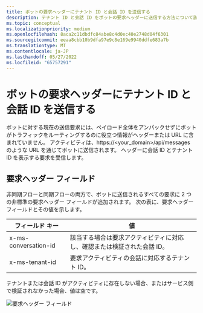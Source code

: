 ```yaml
---
title: ボットの要求ヘッダーにテナント ID と会話 ID を送信する
description: テナント ID と会話 ID をボットの要求ヘッダーに送信する方法について説明します。
ms.topic: conceptual
ms.localizationpriority: medium
ms.openlocfilehash: 8aca2c11dbdfc84abe8c4d0ec40e2748d04f6301
ms.sourcegitcommit: eeaa8cbb10b9dfa97e9c8e169e9940ddfe683a7b
ms.translationtype: MT
ms.contentlocale: ja-JP
ms.lasthandoff: 05/27/2022
ms.locfileid: "65757291"
---
```

# <a name="send-tenant-id-and-conversation-id-to-the-request-headers-of-the-bot"></a>ボットの要求ヘッダーにテナント ID と会話 ID を送信する

ボットに対する現在の送信要求には、ペイロード全体をアンパックせずにボットがトラフィックをルーティングするのに役立つ情報がヘッダーまたは URL に含まれていません。 アクティビティは、https://<your_domain>/api/messages のような URL を通じてボットに送信されます。 ヘッダーに会話 ID とテナント ID を表示する要求を受信します。

## <a name="request-header-fields"></a>要求ヘッダー フィールド

非同期フローと同期フローの両方で、ボットに送信されるすべての要求に 2 つの非標準の要求ヘッダー フィールドが追加されます。 次の表に、要求ヘッダー フィールドとその値を示します。

| フィールド キー | 値 |
|----------------|-----------------|
| x-ms-conversation-id | 該当する場合は要求アクティビティに対応し、確認または検証された会話 ID。 |
| x-ms-tenant-id | 要求アクティビティの会話に対応するテナント ID。 |

テナントまたは会話 ID がアクティビティに存在しない場合、またはサービス側で検証されなかった場合、値は空です。

![要求ヘッダー フィールド](~/assets/images/bots/requestheaderfields.png)
